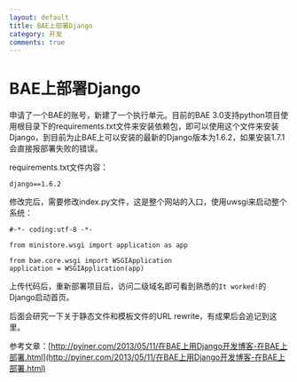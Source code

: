 ```yaml
---
layout: default
title: BAE上部署Django
category: 开发
comments: true
---
```


# BAE上部署Django

申请了一个BAE的账号，新建了一个执行单元。目前的BAE 3.0支持python项目使用根目录下的requirements.txt文件来安装依赖包，即可以使用这个文件来安装Django，到目前为止BAE上可以安装的最新的Django版本为1.6.2，如果安装1.7.1会直接报部署失败的错误。

requirements.txt文件内容：

```
django==1.6.2
```


修改完后，需要修改index.py文件，这是整个网站的入口，使用uwsgi来启动整个系统：

```
#-*- coding:utf-8 -*-

from ministore.wsgi import application as app

from bae.core.wsgi import WSGIApplication
application = WSGIApplication(app)
```

上传代码后，重新部署项目后，访问二级域名即可看到熟悉的`It worked!`的Django启动首页。

后面会研究一下关于静态文件和模板文件的URL rewrite，有成果后会追记到这里。

参考文章：[http://pyiner.com/2013/05/11/在BAE上用Django开发博客-在BAE上部署.html](http://pyiner.com/2013/05/11/在BAE上用Django开发博客-在BAE上部署.html)
